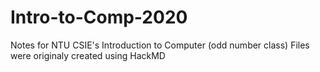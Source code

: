 # Intro-to-Comp-2020
Notes for NTU CSIE's Introduction to Computer (odd number class)
Files were originaly created using HackMD
